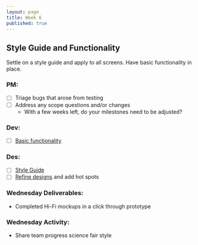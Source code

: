 ```yaml
---
layout: page
title: Week 6
published: true
---
```



## Style Guide and Functionality

Settle on a style guide and apply to all screens. Have basic functionality in place.

### PM:
* [ ] Triage bugs that arose from testing
* [ ] Address any scope questions and/or changes
  * With a few weeks left, do your milestones need to be adjusted?

### Dev:
* [ ] [Basic functionality](basic-functionality.md)

### Des:
* [ ] [Style Guide](style-guide.md)
* [ ] [Refine designs](refine-design.md) and add hot spots

### Wednesday Deliverables:
  * Completed Hi-Fi mockups in a click through prototype

### Wednesday Activity:
  * Share team progress science fair style
